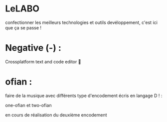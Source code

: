 # LeLABO
confectionner les meilleurs technologies et outils devéloppement, c'est ici que ça se passe !

# Negative (-) :
Crossplatform text and code editor 🗿

# ofian : 

faire de la musique avec différents type d'encodement écris en langage D ! :

one-ofian et two-ofian

en cours de réalisation du deuxième encodement
